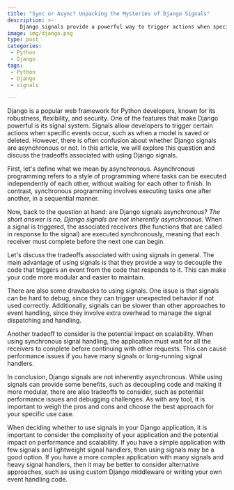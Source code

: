 ```yaml
---
title: "Sync or Async? Unpacking the Mysteries of Django Signals"
description: >-
    Django signals provide a powerful way to trigger actions when specific events occur, but are they asynchronous or synchronous? In this article, we'll explore the answer to this question and discuss the pros and cons of using Django signals in your web applications.
image: img/django.png
type: post
categories:
 - Python
 - Django
tags:
 - Python
 - Django
 - signals

---
```


Django is a popular web framework for Python developers, known for its robustness, flexibility, and security. One of the features that make Django powerful is its signal system. Signals allow developers to trigger certain actions when specific events occur, such as when a model is saved or deleted. However, there is often confusion about whether Django signals are asynchronous or not. In this article, we will explore this question and discuss the tradeoffs associated with using Django signals.

First, let's define what we mean by asynchronous. Asynchronous programming refers to a style of programming where tasks can be executed independently of each other, without waiting for each other to finish. In contrast, synchronous programming involves executing tasks one after another, in a sequential manner.

Now, back to the question at hand: are Django signals asynchronous? *The short answer is no, Django signals are not inherently asynchronous.* When a signal is triggered, the associated receivers (the functions that are called in response to the signal) are executed synchronously, meaning that each receiver must complete before the next one can begin.

Let's discuss the tradeoffs associated with using signals in general. The main advantage of using signals is that they provide a way to decouple the code that triggers an event from the code that responds to it. This can make your code more modular and easier to maintain.

There are also some drawbacks to using signals. One issue is that signals can be hard to debug, since they can trigger unexpected behavior if not used correctly. Additionally, signals can be slower than other approaches to event handling, since they involve extra overhead to manage the signal dispatching and handling.

Another tradeoff to consider is the potential impact on scalability. When using synchronous signal handling, the application must wait for all the receivers to complete before continuing with other requests. This can cause performance issues if you have many signals or long-running signal handlers.

In conclusion, Django signals are not inherently asynchronous. While using signals can provide some benefits, such as decoupling code and making it more modular, there are also tradeoffs to consider, such as potential performance issues and debugging challenges. As with any tool, it is
important to weigh the pros and cons and choose the best approach for your specific use case.

When deciding whether to use signals in your Django application, it is important to consider the complexity of your application and the potential impact on performance and scalability. If you have a simple application with few signals and lightweight signal handlers, then using signals may be a good option. If you have a more complex application with many signals and heavy signal handlers, then it may be better to consider alternative approaches, such as using custom Django middleware or writing your own event handling code.

